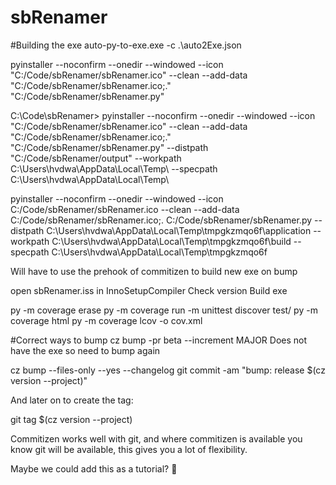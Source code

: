 # sbRenamer

#Building the exe
auto-py-to-exe.exe -c .\auto2Exe.json    

pyinstaller --noconfirm --onedir --windowed --icon "C:/Code/sbRenamer/sbRenamer.ico" --clean --add-data "C:/Code/sbRenamer/sbRenamer.ico;."  "C:/Code/sbRenamer/sbRenamer.py"

C:\Code\sbRenamer> pyinstaller --noconfirm --onedir --windowed --icon "C:/Code/sbRenamer/sbRenamer.ico" --clean --add-data "C:/Code/sbRenamer/sbRenamer.ico;."  "C:/Code/sbRenamer/sbRenamer.py" --distpath "C:/Code/sbRenamer/output" --workpath C:\Users\hvdwa\AppData\Local\Temp\ --specpath C:\Users\hvdwa\AppData\Local\Temp\

pyinstaller --noconfirm --onedir --windowed --icon C:/Code/sbRenamer/sbRenamer.ico --clean --add-data C:/Code/sbRenamer/sbRenamer.ico;. C:/Code/sbRenamer/sbRenamer.py --distpath C:\Users\hvdwa\AppData\Local\Temp\tmpgkzmqo6f\application --workpath C:\Users\hvdwa\AppData\Local\Temp\tmpgkzmqo6f\build --specpath C:\Users\hvdwa\AppData\Local\Temp\tmpgkzmqo6f

Will have to use the prehook of commitizen to build new exe on bump


open sbRenamer.iss in InnoSetupCompiler
Check version
Build exe

 py -m coverage erase
 py -m coverage run -m unittest discover test/
 py -m coverage html 
 py -m coverage lcov -o cov.xml

#Correct ways to bump
cz bump  -pr beta --increment MAJOR
Does not have the exe so need to bump again

cz bump --files-only --yes --changelog
git commit -am "bump: release $(cz version --project)"

And later on to create the tag:

git tag $(cz version --project)

Commitizen works well with git, and where commitizen is available you know git will be available, this gives you a lot of flexibility.

Maybe we could add this as a tutorial? 🤔